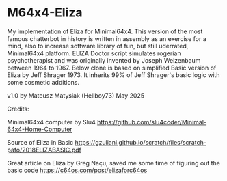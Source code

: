 # M64x4-Eliza
My implementation of Eliza for Minimal64x4. This version of the most famous chatterbot in history is written in assembly as an exercise for a mind, also to increase software library of fun, but still uderrated, Minimal64x4 platform.
ELIZA Doctor script simulates rogerian psychotherapist and was originally invented by Joseph Weizenbaum between 1964 to 1967. Below clone is based on simplified Basic version of Eliza by Jeff Shrager 1973. It inherits 99% of Jeff Shrager's basic logic with some cosmetic additions.

v1.0 by Mateusz Matysiak (Hellboy73) May 2025

Credits:

Minimal64x4 computer by Slu4 https://github.com/slu4coder/Minimal-64x4-Home-Computer

Source of Eliza in Basic https://gzuliani.github.io/scratch/files/scratch-pafo/2018ELIZABASIC.pdf

Great article on Eliza by Greg Naçu, saved me some time of figuring out the basic code https://c64os.com/post/elizaforc64os 
